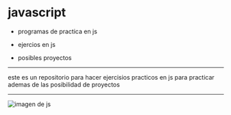 # javascript

- programas de practica en js

- ejercios en js

- posibles proyectos

***
este es un repositorio para hacer ejercisios practicos en js para practicar ademas de las posibilidad de proyectos

***
![imagen de js]("https://d8285fmxt3duy.cloudfront.net/public/articulos/img/java-script1.jpg")

